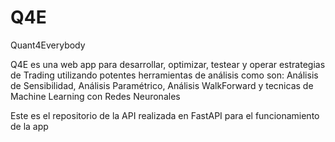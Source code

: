 # Q4E
Quant4Everybody

Q4E es una web app para desarrollar, optimizar, testear y operar estrategias de Trading utilizando potentes herramientas de análisis como son: Análisis de 
Sensibilidad, Análisis Paramétrico, Análisis WalkForward y tecnicas de Machine Learning con Redes Neuronales

Este es el repositorio de la API realizada en FastAPI para el funcionamiento de la app

